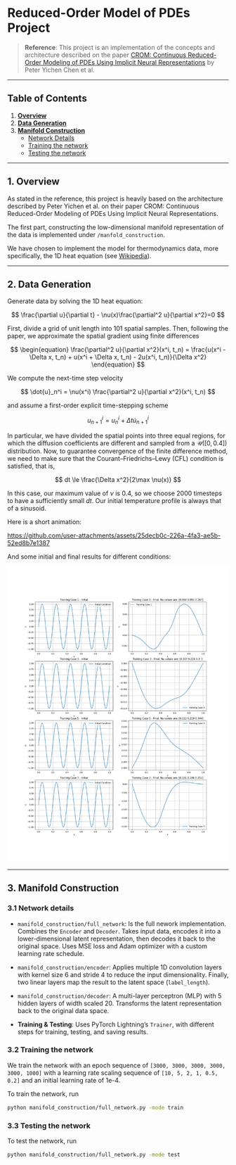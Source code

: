 # Reduced-Order Model of PDEs Project

> **Reference**: This project is an implementation of the concepts and architecture described on the paper [CROM: Continuous Reduced-Order Modeling of PDEs Using Implicit Neural Representations](https://arxiv.org/abs/2206.02607) by Peter Yichen Chen et al.
---

## Table of Contents  

1. [**Overview**](#1-overview) 
2. [**Data Generation**](#2-data-generation)
3. [**Manifold Construction**](#3-manifold-construction)
   - [Network Details](#31-network-details)
   - [Training the network](#32-training-the-network)
   - [Testing the network](#33-testing-the-network)

---

## 1. Overview

As stated in the reference, this project is heavily based on the architecture described by Peter Yichen et al. on their paper CROM: Continuous Reduced-Order Modeling of PDEs Using Implicit Neural Representations.

The first part, constructing the low-dimensional manifold representation of the data is implemented under `/manfold_construction`.

We have chosen to implement the model for thermodynamics data, more specifically, the 1D heat equation (see [Wikipedia](https://en.wikipedia.org/wiki/Heat_equation)).

---

## 2. Data Generation

Generate data by solving the 1D heat equation:

$$
\frac{\partial u}{\partial t} - \nu(x)\frac{\partial^2 u}{\partial x^2}=0
$$

First, divide a grid of unit length into 101 spatial samples. Then, following the paper, we approximate the spatial gradient using finite differences

$$
\begin{equation}
\frac{\partial^2 u}{\partial x^2}(x^i, t_n) = \frac{u(x^i - \Delta x, t_n) + u(x^i + \Delta x, t_n) - 2u(x^i, t_n)}{\Delta x^2}
\end{equation}
$$

We compute the next-time step velocity

$$
\dot{u}_n^i = \nu(x^i) \frac{\partial^2 u}{\partial x^2}(x^i, t_n)
$$

and assume a first-order explicit time-stepping scheme

$$
u_{n+1}^i=u_n^i+\Delta t\dot{u}^i_{n+1}
$$

In particular, we have divided the spatial points into three equal regions, for which the diffusion coefficients are different and sampled from a $\mathcal{U}([0,0.4])$ distribution.
Now, to guarantee convergence of the finite difference method, we need to make sure that the Courant–Friedrichs–Lewy (CFL) condition is satisfied, that is,

$$
dt \le \frac{\Delta x^2}{2\max \nu(x)}
$$

In this case, our maximum value of $\nu$ is 0.4, so we choose 2000 timesteps to have a sufficiently small $dt$. Our initial temperature profile is always that of a sinusoid.

Here is a short animation:

https://github.com/user-attachments/assets/25decb0c-226a-4fa3-ae5b-52ed8b7e1387

And some initial and final results for different conditions:

![Initial and final results](data/thermodynamics/visuals/initial_and_final.png)

---

## 3. Manifold Construction

### 3.1 Network details

- `manifold_construction/full_network`: Is the full nework implementation. Combines the `Encoder` and `Decoder`. Takes input data, encodes it into a lower-dimensional latent representation, then decodes it back to the original space. Uses MSE loss and Adam optimizer with a custom learning rate schedule.
  
- `manifold_construction/encoder`: Applies multiple 1D convolution layers with kernel size 6 and stride 4 to reduce the input dimensionality. Finally, two linear layers map the result to the latent space (`label_length`).

- `manifold_construction/decoder`: A multi-layer perceptron (MLP) with 5 hidden layers of width scaled 20. Transforms the latent representation back to the original data space.

- **Training & Testing**: Uses PyTorch Lightning’s `Trainer`, with different steps for training, testing, and saving results.

### 3.2 Training the network

We train the network with an epoch sequence of `[3000, 3000, 3000, 3000, 3000, 1000]` with a learning rate scaling sequence of `[10, 5, 2, 1, 0.5, 0.2]` and an initial learning rate of 1e-4.

To train the network, run

```bash
python manifold_construction/full_network.py -mode train
```

### 3.3 Testing the network

To test the network, run

```bash
python manifold_construction/full_network.py -mode test
```

